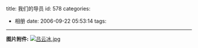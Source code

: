 title: 我们的导员
id: 578
categories:
  - 相册
date: 2006-09-22 05:53:14
tags:
---

**图片附件:**
[![吕云冰.jpg](http://www.foolbird.net/wp-content/uploads/2007/01/32_lvyunbing.thumbnail.jpg)](/?attachment_id=24 "吕云冰.jpg")